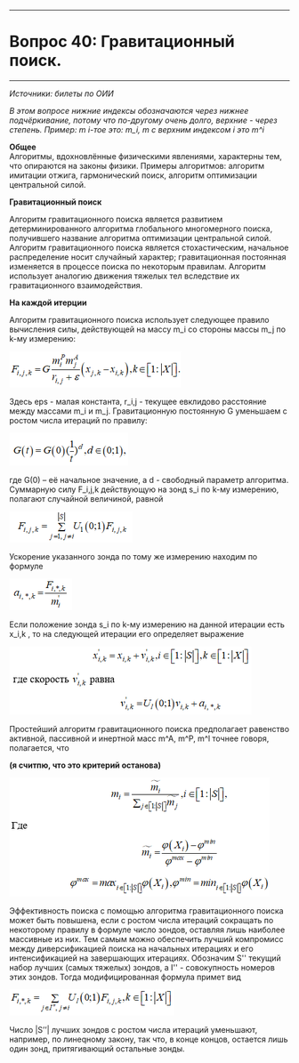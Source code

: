 ____
# Вопрос 40: Гравитационный поиск.
____


*Источники: билеты по ОИИ*

*В этом вопросе нижние индексы обозначаются через нижнее подчёркивание, потому что по-другому очень долго, верхние - через степень. 
Пример: m i-тое это: m_i, m с верхним индексом i это m^i*

**Общее**  
Алгоритмы, вдохновлённые физическими явлениями, характерны тем, что опираются на законы физики. 
Примеры алгоритмов: алгоритм имитации отжига, гармонический поиск, алгоритм оптимизации центральной силой.

**Гравитационный поиск**

Алгоритм гравитационного поиска является развитием детерминированного алгоритма глобального многомерного поиска, получившего название алгоритма оптимизации центральной силой. 
Алгоритм гравитационного поиска является стохастическим, начальное распределение носит случайный характер; гравитационная постоянная изменяется в процессе поиска по некоторым правилам.
Алгоритм использует аналогию движения тяжелых тел вследствие их гравитационного взаимодействия.

**На каждой итерции**

Алгоритм гравитационного поиска использует следующее правило вычисления силы, действующей на массу m_i со стороны массы m_j по k-му измерению:

![формула1](../resources/imgs/t41_1.png)

Здесь eps - малая константа, r_i,j - текущее евклидово расстояние между массами m_i и m_j. Гравитационную постоянную G уменьшаем с ростом числа итераций по правилу:

![формула2](../resources/imgs/t41_2.png)

где G(0) – её начальное значение, а d - свободный параметр алгоритма.
Суммарную силу F_i,j,k действующую на зонд s_i по k-му измерению, полагают случайной величиной, равной

![формула3](../resources/imgs/t41_3.png)

Ускорение указанного зонда по тому же измерению находим по формуле

![формула4](../resources/imgs/t41_4.png)

Если положение зонда s_i по k-му измерению на данной итерации есть x_i,k , то на следующей итерации его определяет выражение

![формула5](../resources/imgs/t41_5.png)

Простейший алгоритм гравитационного поиска предполагает равенство активной, пассивной и инертной масс m^A, m^P, m^l   точнее говоря, полагается, что

**(я считпю, что это критерий останова)**

![формула6](../resources/imgs/t41_6.png)

Эффективность поиска с помощью алгоритма гравитационного поиска может быть повышена, если с ростом числа итераций сокращать по некоторому правилу в формуле число зондов, оставляя лишь наиболее массивные из них.
Тем самым можно обеспечить лучший компромисс между диверсификацией поиска на начальных итерациях и его интенсификацией на завершающих итерациях.
Обозначим S'' текущий набор лучших (самых тяжелых) зондов, а I'' -
совокупность номеров этих зондов. Тогда модифицированная формула примет вид

![формула7](../resources/imgs/t41_7.png)

Число |S’’| лучших зондов с ростом числа итераций уменьшают, например, по линеqному закону, так что, в конце концов, остается лишь один зонд, притягивающий остальные зонды.